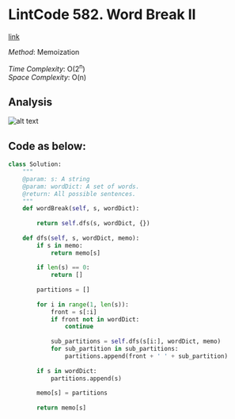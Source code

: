 # LintCode 582. Word Break II
[link](https://www.lintcode.com/problem/word-break-ii/description)

*Method*: Memoization

*Time Complexity*: O(2<sup>n</sup>)  
*Space Complexity*: O(n)

## Analysis
![alt text](https://github.com/Amory0709/Data-Structure-and-Algorithm/blob/master/wordBreakii.jpeg)

## Code as below:
```python
class Solution:
    """
    @param: s: A string
    @param: wordDict: A set of words.
    @return: All possible sentences.
    """
    def wordBreak(self, s, wordDict):
        
        return self.dfs(s, wordDict, {})
    
    def dfs(self, s, wordDict, memo):
        if s in memo:
            return memo[s]
        
        if len(s) == 0:
            return []
        
        partitions = []
        
        for i in range(1, len(s)):
            front = s[:i]
            if front not in wordDict:
                continue
            
            sub_partitions = self.dfs(s[i:], wordDict, memo)
            for sub_partition in sub_partitions:
                partitions.append(front + ' ' + sub_partition)
        
        if s in wordDict:
            partitions.append(s)
        
        memo[s] = partitions
        
        return memo[s]
```
